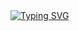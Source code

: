 <div class="items-center">
  <a href="https://git.io/typing-svg"><img src="https://readme-typing-svg.herokuapp.com?      font=Fira+Code&pause=1000&random=false&width=435&lines=Hola+!+Soy+Juan+Jaure%2C+desarrollador+Front-End" alt="Typing SVG" />    </a>
</div>
<!--
**Juanjaure31/Juanjaure31** is a ✨ _special_ ✨ repository because its `README.md` (this file) appears on your GitHub profile.

Here are some ideas to get you started:

- 🔭 I’m currently working on ...
- 🌱 I’m currently learning ...
- 👯 I’m looking to collaborate on ...
- 🤔 I’m looking for help with ...
- 💬 Ask me about ...
- 📫 How to reach me: ...
- 😄 Pronouns: ...
- ⚡ Fun fact: ...
-->
